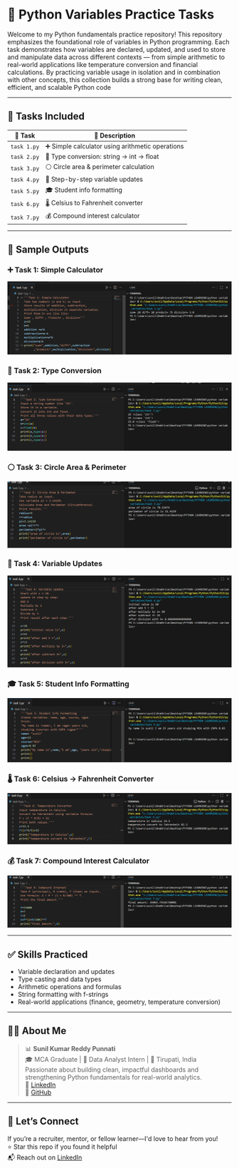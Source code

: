 # 🧠 Python Variables Practice Tasks

Welcome to my Python fundamentals practice repository! This repository emphasizes the foundational role of variables in Python programming. Each task demonstrates how variables are declared, updated, and used to store and manipulate data across different contexts — from simple arithmetic to real-world applications like temperature conversion and financial calculations. By practicing variable usage in isolation and in combination with other concepts, this collection builds a strong base for writing clean, efficient, and scalable Python code


---

## 📂 Tasks Included

| 🧪 Task | 📄 Description |
|--------|----------------|
| `task 1.py` | ➕ Simple calculator using arithmetic operations |
| `task 2.py` | 🔄 Type conversion: string → int → float |
| `task 3.py` | ⚪ Circle area & perimeter calculation |
| `task 4.py` | 🔧 Step-by-step variable updates |
| `task 5.py` | 🎓 Student info formatting |
| `task 6.py` | 🌡️ Celsius to Fahrenheit converter |
| `task 7.py` | 💰 Compound interest calculator |

---
## 📸 Sample Outputs  

### ➕ Task 1: Simple Calculator  
[![Task 1 Output](Screenshot%202025-08-29%20133926.png)](Screenshot%202025-08-29%20133926.png)  

### 🔄 Task 2: Type Conversion  
[![Task 2 Output](Screenshot%202025-08-29%20133945.png)](Screenshot%202025-08-29%20133945.png)  

### ⚪ Task 3: Circle Area & Perimeter  
[![Task 3 Output](Screenshot%202025-08-29%20134008.png)](Screenshot%202025-08-29%20134008.png)  

### 🔧 Task 4: Variable Updates  
[![Task 4 Output](Screenshot%202025-08-29%20134022.png)](Screenshot%202025-08-29%20134022.png)  

### 🎓 Task 5: Student Info Formatting  
[![Task 5 Output](Screenshot%202025-08-29%20134047.png)](Screenshot%202025-08-29%20134047.png)  

### 🌡️ Task 6: Celsius → Fahrenheit Converter  
[![Task 6 Output](Screenshot%202025-08-29%20134254.png)](Screenshot%202025-08-29%20134254.png)  

### 💰 Task 7: Compound Interest Calculator  
[![Task 7 Output](Screenshot%202025-08-29%20134314.png)](Screenshot%202025-08-29%20134314.png)  

---

## ✅ Skills Practiced

- Variable declaration and updates  
- Type casting and data types  
- Arithmetic operations and formulas  
- String formatting with f-strings  
- Real-world applications (finance, geometry, temperature conversion)

---

## 👨‍💻 About Me

> 📊 **Sunil Kumar Reddy Punnati**  
> 🎓 MCA Graduate | 💼 Data Analyst Intern | 📍 Tirupati, India  
> Passionate about building clean, impactful dashboards and strengthening Python fundamentals for real-world analytics.  
> 🔗 [LinkedIn](https://www.linkedin.com/in/sunil-kumar-reddy-punnati-a0a279308/)  
> 🔗 [GitHub](https://github.com/sunilkumarreddypunnati)

---

## 🙌 Let’s Connect

If you’re a recruiter, mentor, or fellow learner—I'd love to hear from you!  
⭐ Star this repo if you found it helpful  
📬 Reach out on [LinkedIn](https://www.linkedin.com/in/sunil-kumar-reddy-punnati-a0a279308/)



